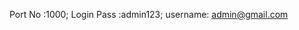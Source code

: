 Port No :1000;
Login 
Pass :admin123;
username: admin@gmail.com


<!-- 
user
======booked_car=====
CREATE TABLE booked_car(book_car_id INT PRIMARY KEY AUTO_INCREMENT,customer_name TEXT,customer_mobile VARCHAR(15),pick_place TEXT,drop_place TEXT,pick_date TEXT,pick_time TEXT,car_name TEXT,car_id INT,);

==========contact======
CREATE TABLE contact (contact_id INT AUTO_INCREMENT PRIMARY KEY, first_name VARCHAR(200),last_name VARCHAR(200),city VARCHAR(200),state VARCHAR(200),email VARCHAR(200),mobile(10));

Admin


// CREATE TABLE actions (actions_id INT PRIMARY KEY AUTO_INCREMENT,heading VARCHAR(200),links VARCHAR(200));
// INSERT INTO `login` (`user_id`, `username`, `password`) VALUES ('1', 'admin@gmail.com', 'admin123');
// CREATE TABLE faq (faq_id INT PRIMARY KEY AUTO_INCREMENT,faq_question VARCHAR(200),faq_answer VARCHAR(1000));
// CREATE TABLE disclaimer (disclaimer_id INT PRIMARY KEY AUTO_INCREMENT,disclaimer_title VARCHAR(200),disclaimer_desc VARCHAR(5000));
// CREATE TABLE tariffs (tariffs_id INT PRIMARY KEY AUTO_INCREMENT,car_name VARCHAR(100),driving_type VARCHAR(100),how_many_seats VARCHAR(100),engine_type VARCHAR(100),tank_capacity VARCHAR(100),type_of_car VARCHAR(100),weekday VARCHAR(100),weekend VARCHAR(100),peakHours VARCHAR(100),car_image VARCHAR(100));

// CREATE TABLE features (features_id INT AUTO_INCREMENT, PRIMARY KEY,features_title VARCHAR(200),features_desc VARCHAR(200));

// CREATE TABLE testimonial (testimonial_id INT AUTO_INCREMENT PRIMARY KEY, testimonial_name VARCHAR(100),testimonial_partner VARCHAR(100),testimonial_desc(100),testimonial_photo VARCHAR(100));

// CREATE TABLE program_info (program_info_id INT AUTO_INCREMENT PRIMARY KEY,program_info_title VARCHAR(200),program_info_desc VARCHAR(200),program_info_feature1 VARCHAR(200),program_info_feature2 VARCHAR(200),program_info_feature3 VARCHAR(200),program_info_image VARCHAR(200));

// CREATE TABLE about_our_program (about_our_program_id INT AUTO_INCREMENT PRIMARY KEY, about_our_program_title VARCHAR(200), about_our_program_desc VARCHAR(200));

// CREATE TABLE offers (offer_id INT AUTO_INCREMENT PRIMARY KEY,offer_name VARCHAR(100),offer_1 VARCHAR(200),offer_2 VARCHAR(200),offer_3 VARCHAR(200),offer_image VARCHAR(200));

// CREATE TABLE featured_cars (featured_cars_id INT AUTO_INCREMENT PRIMARY_KEY,car_name VARCHAR(200),driving VARCHAR(200),how_much_seats VARCHAR(200),engine_type VARCHAR(200),tank_capacity VARCHAR(200),type_of_driving VARCHAR(200),car_price VARCHAR(200),car_image VARCHAR(200));

// CREATE TABLE why_choose_us (why_choose_us_id INT AUTO_INCREMENT PRIMARY KEY, why_choose_us_title VARCHAR(200), why_choose_us_desc VARCHAR(200));

// CREATE TABLE book_car_step (book_car_step_id INT AUTO_INCREMENT PRIMARY KEY, book_car_step_title VARCHAR(200),book_car_step_desc VARCHAR(200));

// CREATE TABLE about_performance(about_performance_id INT AUTO_INCREMENT PRIMARY KEY,about_performance_title VARCHAR(200),about_performance_desc VARCHAR(200),about_performance_image1 VARCHAR(200),about_performance_image2 VARCHAR(200),about_performance_image3 VARCHAR(200));
// CREATE TABLE car_safety(car_safety_id INT AUTO_INCREMENT PRIMARY KEY,car_safety_title VARCHAR(200),car_safety_desc VARCHAR(200),car_safety_image1 VARCHAR(200),car_safety_image2 VARCHAR(200),car_safety_image3 VARCHAR(200));

// CREATE TABLE car_collection_slider(car_collection_id INT AUTO_INCREMENT PRIMARY KEY,car_collection_image1 VARCHAR(200),car_collection_image2 VARCHAR(200),car_collection_image3 VARCHAR(200));

// CREATE TABLE our_office (our_office_id INT AUTO_INCREMENT PRIMARY_KEY,our_office_title VARCHAR(200),our_office_desc VARCHAR(200),our_office_address VARCHAR(200));

// CREATE TABLE about_story(about_story_id INT AUTO_INCREMENT PRIMARY KEY,about_story_title1 VARCHAR(200),about_story_title2 VARCHAR(200),about_story_desc VARCHAR(200));

// CREATE TABLE who_we_are (who_we_are_id INT AUTO_INCREMENT PRIMARY KEY,who_we_are_title VARCHAR(200),who_we_are_desc VARCHAR(1000));

// CREATE TABLE get_in_touch1(get_in_touch1_id INT AUTO_INCREMENT PRIMARY_KEY,get_in_touch1_title VARCHAR(200),get_in_touch1_short_title VARCHAR(200),get_in_touch1_desc VARCHAR(200),get_in_touch1_image VARCHAR(200));

// CREATE TABLE get_in_touch2(get_in_touch2_id INT AUTO_INCREMENT PRIMARY_KEY,get_in_touch2_title VARCHAR(200),get_in_touch2_short_title VARCHAR(200),get_in_touch2_contact VARCHAR(100),get_in_touch2_desc VARCHAR(200),get_in_touch2_image VARCHAR(200));
// CREATE TABLE support(support_id INT AUTO_INCREMENT PRIMARY KEY,support_title1 VARCHAR(200),support_title2 VARCHAR(200));

// CREATE TABLE sales_service (sales_service_id INT AUTO_INCREMENT PRIMARY_KEY, sales_service_title VARCHAR(100),sales_service_image VARCHAR(100));

// CREATE TABLE contact_title (contact_title_id INT AUTO_INCREMENT PRIMARY KEY, contact_title VARCHAR(100),contact_desc VARCHAR(500));

// CREATE TABLE become_partner_contact(become_partner_contact_id INT AUTO_INCREMENT PRIMARY_KEY,become_partner_contact_title VARCHAR(200),become_partner_contact_desc VARCHAR(500),become_partner_contact_image VARCHAR(500));

// CREATE TABLE offer_images (offer_image_id INT AUTO_INCREMENT PRIMARY KEY, offer_image1 VARCHAR(200), offer_image2 VARCHAR(200));


// CREATE TABLE basic_information(basic_information_id INT AUTO_INCREMENT PRIMARY_KEY,contact_heading TEXT,contact_number VARCHAR(15),email VARCHAR(200),facebook_link VARCHAR(500),instagram_link VARCHAR(500),twitter_link VARCHAR(500),twitter_link linkedin_link(500),google_map_link VARCHAR(500),address TEXT);

// CREATE TABLE privacy_policy (privacy_policy_id INT AUTO_INCREMENT PRIMARY KEY,privacy_policy_title VARCHAR(500),privacy_policy_desc1 VARCHAR(500),privacy_policy_desc2 VARCHAR(500),privacy_policy_desc3 VARCHAR(500));

// CREATE TABLE basic_information(basic_information_id INT AUTO_INCREMENT PRIMARY KEY,contact_heading TEXT,contact_number VARCHAR(15),email VARCHAR(200),facebook_link VARCHAR(500),instagram_link VARCHAR(500),twitter_link TEXT,linkedin_link TEXT,google_map_link TEXT,address TEXT);

 -->



